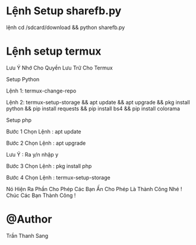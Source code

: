 # Lệnh Setup sharefb.py
lệnh cd /sdcard/download && python sharefb.py

# Lệnh setup termux
Lưu Ý Nhớ Cho Quyền Lưu Trữ Cho Termux

Setup Python 

Lệnh 1: termux-change-repo

Lệnh 2: termux-setup-storage && apt update && apt upgrade && pkg install python && pip install requests && pip install bs4 && pip install colorama 

Setup php 

Bước 1 Chọn Lệnh :  apt update

Bước 2 Chọn Lệnh : apt upgrade

Lưu Ý : Ra y/n nhập y

Bước 3 Chọn Lệnh : pkg install php

Bước 4 Chọn Lệnh : termux-setup-storage

Nó Hiện Ra Phần Cho Phép Các Bạn Ấn Cho Phép Là Thành Công Nhé !
Chúc Các Bạn Thành Công !

# @Author
Trần Thanh Sang

